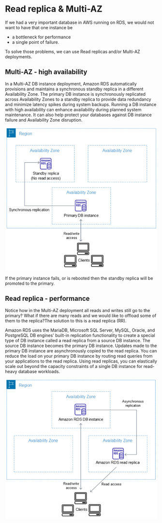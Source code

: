 # Read replica & Multi-AZ

If we had a very important database in AWS running on RDS, we would not want to have that one instance be

* a bottleneck for performance
* a single point of failure.

To solve those problems, we can use Read replicas and/or Multi-AZ deployments.&#x20;

## Multi-AZ - high availability

In a Multi-AZ DB instance deployment, Amazon RDS automatically provisions and maintains a synchronous standby replica in a different Availability Zone. The primary DB instance is synchronously replicated across Availability Zones to a standby replica to provide data redundancy and minimize latency spikes during system backups. Running a DB instance with high availability can enhance availability during planned system maintenance. It can also help protect your databases against DB instance failure and Availability Zone disruption.

![all reads and writes go to the primary](<../../.gitbook/assets/image (349).png>)

If the primary instance fails, or is rebooted then the standby replica will be promoted to the primary.&#x20;

## Read replica - performance&#x20;

Notice how in the Multi-AZ deployment all reads and writes still go to the primary? What if there are many reads and we would like to offload some of them to the replica?The solution to this is a read replica (RR).&#x20;

Amazon RDS uses the MariaDB, Microsoft SQL Server, MySQL, Oracle, and PostgreSQL DB engines' built-in replication functionality to create a special type of DB instance called a read replica from a source DB instance. The source DB instance becomes the primary DB instance. Updates made to the primary DB instance are asynchronously copied to the read replica. You can reduce the load on your primary DB instance by routing read queries from your applications to the read replica. Using read replicas, you can elastically scale out beyond the capacity constraints of a single DB instance for read-heavy database workloads.

![Read replica](<../../.gitbook/assets/image (271).png>)
